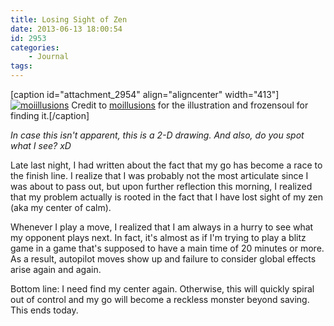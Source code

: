 ```yaml
---
title: Losing Sight of Zen
date: 2013-06-13 18:00:54
id: 2953
categories:
	- Journal
tags:
---
```


[caption id="attachment_2954" align="aligncenter" width="413"][![moiillusions](http://www.bengozen.com/wp-content/uploads/2013/06/moiillusions.jpg)](http://www.bengozen.com/wp-content/uploads/2013/06/moiillusions.jpg) Credit to [moillusions](http://www.moillusions.com/) for the illustration and frozensoul for finding it.[/caption]

_In case this isn't apparent, this is a 2-D drawing. And also, do you spot what I see? xD_

Late last night, I had written about the fact that my go has become a race to the finish line. I realize that I was probably not the most articulate since I was about to pass out, but upon further reflection this morning, I realized that my problem actually is rooted in the fact that I have lost sight of my zen (aka my center of calm).

Whenever I play a move, I realized that I am always in a hurry to see what my opponent plays next. In fact, it's almost as if I'm trying to play a blitz game in a game that's supposed to have a main time of 20 minutes or more. As a result, autopilot moves show up and failure to consider global effects arise again and again.

Bottom line: I need find my center again. Otherwise, this will quickly spiral out of control and my go will become a reckless monster beyond saving. This ends today.